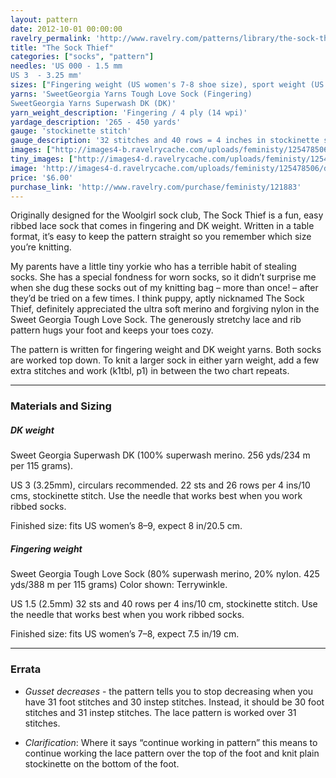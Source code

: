 ```yaml
---
layout: pattern
date: 2012-10-01 00:00:00
ravelry_permalink: 'http://www.ravelry.com/patterns/library/the-sock-thief'
title: "The Sock Thief"
categories: ["socks", "pattern"]
needles: 'US 000 - 1.5 mm
US 3  - 3.25 mm'
sizes: ["Fingering weight (US women's 7-8 shoe size), sport weight (US women's 8-9 shoe size)"]
yarns: 'SweetGeorgia Yarns Tough Love Sock (Fingering)
SweetGeorgia Yarns Superwash DK (DK)'
yarn_weight_description: 'Fingering / 4 ply (14 wpi)'
yardage_description: '265 - 450 yards'
gauge: 'stockinette stitch'
gauge_description: '32 stitches and 40 rows = 4 inches in stockinette stitch'
images: ["http://images4-b.ravelrycache.com/uploads/feministy/125478506/d7c6785_medium.jpg", "http://images4-b.ravelrycache.com/uploads/feministy/125478578/d7c6779_medium.jpg"]
tiny_images: ["http://images4-d.ravelrycache.com/uploads/feministy/125478506/d7c6785_square.jpg", "http://images4-d.ravelrycache.com/uploads/feministy/125478578/d7c6779_square.jpg"]
image: 'http://images4-d.ravelrycache.com/uploads/feministy/125478506/d7c6785_square.jpg'
price: '$6.00'
purchase_link: 'http://www.ravelry.com/purchase/feministy/121883'
---
```

<p>Originally designed for the Woolgirl sock club, The Sock Thief is a fun, easy ribbed lace sock that comes in fingering and DK weight. Written in a table format, it’s easy to keep the pattern straight so you remember which size you’re knitting.</p>

<p>My parents have a little tiny yorkie who has a terrible habit of stealing socks. She has a special fondness for worn socks, so it didn’t surprise me when she dug these socks out of my knitting bag – more than once! – after they’d be tried on a few times. I think puppy, aptly nicknamed The Sock Thief, definitely appreciated the ultra soft merino and forgiving nylon in the Sweet Georgia Tough Love Sock. The generously stretchy lace and rib pattern hugs your foot and keeps your toes cozy.</p>

<p>The pattern is written for fingering weight and DK weight yarns. Both socks are worked top down. To knit a larger sock in either yarn weight, add a few extra stitches and work (k1tbl, p1) in between the two chart repeats.</p>
<hr />
<h3 id='materials_and_sizing'>Materials and Sizing</h3>

<h5 id='dk_weight'>DK weight</h5>

<p>Sweet Georgia Superwash DK (100% superwash merino. 256 yds/234 m per 115 grams).</p>

<p>US 3 (3.25mm), circulars recommended. 22 sts and 26 rows per 4 ins/10 cms, stockinette stitch. Use the needle that works best when you work ribbed socks.</p>

<p>Finished size: fits US women’s 8–9, expect 8 in/20.5 cm.</p>

<h5 id='fingering_weight'>Fingering weight</h5>

<p>Sweet Georgia Tough Love Sock (80% superwash merino, 20% nylon. 425 yds/388 m per 115 grams) Color shown: Terrywinkle.</p>

<p>US 1.5 (2.5mm) 32 sts and 40 rows per 4 ins/10 cm, stockinette stitch. Use the needle that works best when you work ribbed socks.</p>

<p>Finished size: fits US women’s 7–8, expect 7.5 in/19 cm.</p>
<hr />
<h3 id='errata'>Errata</h3>

<ul>
<li>
<p><em>Gusset decreases</em> - the pattern tells you to stop decreasing when you have 31 foot stitches and 30 instep stitches. Instead, it should be 30 foot stitches and 31 instep stitches. The lace pattern is worked over 31 stitches.</p>
</li>

<li>
<p><em>Clarification</em>: Where it says &#8220;continue working in pattern&#8221; this means to continue working the lace pattern over the top of the foot and knit plain stockinette on the bottom of the foot.</p>
</li>
</ul>